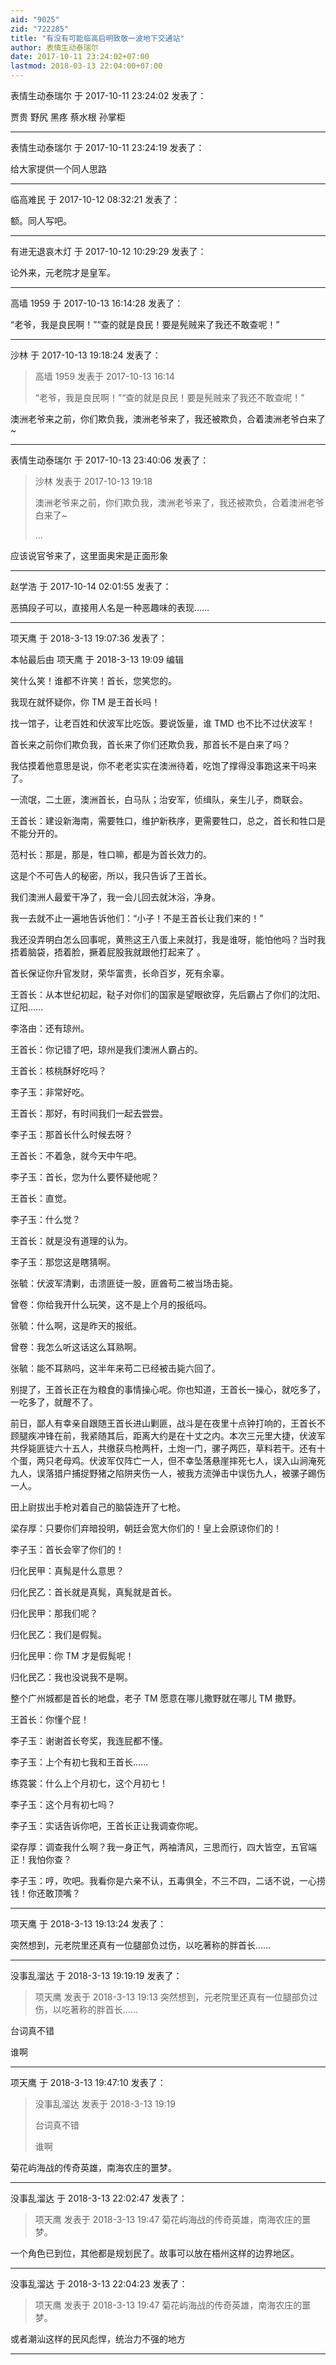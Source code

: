 ```yaml
---
aid: "9025"
zid: "722285"
title: "有没有可能临高启明致敬一波地下交通站"
author: 表情生动泰瑞尔
date: 2017-10-11 23:24:02+07:00
lastmod: 2018-03-13 22:04:00+07:00
---
```


表情生动泰瑞尔 于 2017-10-11 23:24:02 发表了：

贾贵 野尻 黑疼 蔡水根 孙掌柜

---

表情生动泰瑞尔 于 2017-10-11 23:24:19 发表了：

给大家提供一个同人思路

---

临高难民 于 2017-10-12 08:32:21 发表了：

额。同人写吧。

---

有进无退哀木灯 于 2017-10-12 10:29:29 发表了：

论外来，元老院才是皇军。

---

高墙 1959 于 2017-10-13 16:14:28 发表了：

“老爷，我是良民啊！”“查的就是良民！要是髡贼来了我还不敢查呢！”

---

沙林 于 2017-10-13 19:18:24 发表了：

> 高墙 1959 发表于 2017-10-13 16:14
>
> “老爷，我是良民啊！”“查的就是良民！要是髡贼来了我还不敢查呢！”

澳洲老爷来之前，你们欺负我，澳洲老爷来了，我还被欺负，合着澳洲老爷白来了~

---

表情生动泰瑞尔 于 2017-10-13 23:40:06 发表了：

> 沙林 发表于 2017-10-13 19:18
>
> 澳洲老爷来之前，你们欺负我，澳洲老爷来了，我还被欺负，合着澳洲老爷白来了~
>
> ...

应该说官爷来了，这里面奥宋是正面形象

---

赵学浩 于 2017-10-14 02:01:55 发表了：

恶搞段子可以，直接用人名是一种恶趣味的表现……

---

项天鹰 于 2018-3-13 19:07:36 发表了：

本帖最后由 项天鹰 于 2018-3-13 19:09 编辑

笑什么笑！谁都不许笑！首长，您笑您的。

我现在就怀疑你，你 TM 是王首长吗！

找一馆子，让老百姓和伏波军比吃饭。要说饭量，谁 TMD 也不比不过伏波军！

首长来之前你们欺负我，首长来了你们还欺负我，那首长不是白来了吗？

我估摸着他意思是说，你不老老实实在澳洲待着，吃饱了撑得没事跑这来干吗来了。

一流氓，二土匪，澳洲首长，白马队；治安军，侦缉队，亲生儿子，商联会。

王首长：建设新海南，需要牲口，维护新秩序，更需要牲口，总之，首长和牲口是不能分开的。

范村长：那是，那是，牲口嘛，都是为首长效力的。

这是个不可告人的秘密，所以，我只告诉了王首长。

我们澳洲人最爱干净了，我一会儿回去就沐浴，净身。

我一去就不止一遍地告诉他们：“小子！不是王首长让我们来的！”

我还没弄明白怎么回事呢，黄熊这王八蛋上来就打，我是谁呀，能怕他吗？当时我捂着脑袋，捂着脸，撅着屁股我就跟他打起来了 。

首长保证你升官发财，荣华富贵，长命百岁，死有余辜。

王首长：从本世纪初起，鞑子对你们的国家是望眼欲穿，先后霸占了你们的沈阳、辽阳……

李洛由：还有琼州。

王首长：你记错了吧，琼州是我们澳洲人霸占的。

王首长：核桃酥好吃吗？

李子玉：非常好吃。

王首长：那好，有时间我们一起去尝尝。

李子玉：那首长什么时候去呀？

王首长：不着急，就今天中午吧。

李子玉：首长，您为什么要怀疑他呢？

王首长：直觉。

李子玉：什么觉？

王首长：就是没有道理的认为。

李子玉：那您这是瞎猜啊。

张毓：伏波军清剿，击溃匪徒一股，匪酋苟二被当场击毙。

曾卷：你给我开什么玩笑，这不是上个月的报纸吗。

张毓：什么啊，这是昨天的报纸。

曾卷：我怎么听这话这么耳熟啊。

张毓：能不耳熟吗，这半年来苟二已经被击毙六回了。

别提了，王首长正在为粮食的事情操心呢。你也知道，王首长一操心，就吃多了，一吃多了，就醒不了。

前日，鄙人有幸亲自跟随王首长进山剿匪，战斗是在夜里十点钟打响的，王首长不顾腿疾冲锋在前，我紧随其后，距离大约是在十丈之内。本次三元里大捷，伏波军共俘毙匪徒六十五人，共缴获鸟枪两杆，土炮一门，骡子两匹，草料若干。还有十个蛋，两只老母鸡。伏波军仅阵亡一人，但不幸坠落悬崖摔死七人，误入山涧淹死九人，误落猎户捕捉野猪之陷阱夹伤一人，被我方流弹击中误伤九人，被骡子踢伤一人。

田上尉拔出手枪对着自己的脑袋连开了七枪。

梁存厚：只要你们弃暗投明，朝廷会宽大你们的！皇上会原谅你们的！

李子玉：首长会宰了你们的！

归化民甲：真髨是什么意思？

归化民乙：首长就是真髨，真髨就是首长。

归化民甲：那我们呢？

归化民乙：我们是假髨。

归化民甲：你 TM 才是假髨呢！

归化民乙：我也没说我不是啊。

整个广州城都是首长的地盘，老子 TM 愿意在哪儿撒野就在哪儿 TM 撒野。

王首长：你懂个屁！

李子玉：谢谢首长夸奖，我连屁都不懂。

李子玉：上个有初七我和王首长……

练霓裳：什么上个月初七，这个月初七！

李子玉：这个月有初七吗？

李子玉：实话告诉你吧，王首长正让我调查你呢。

梁存厚：调查我什么啊？我一身正气，两袖清风，三思而行，四大皆空，五官端正！我怕你查？

李子玉：哼，吹吧。我看你是六亲不认，五毒俱全，不三不四，二话不说，一心捞钱！你还敢顶嘴？

---

项天鹰 于 2018-3-13 19:13:24 发表了：

突然想到，元老院里还真有一位腿部负过伤，以吃著称的胖首长……

---

没事乱溜达 于 2018-3-13 19:19:19 发表了：

> 项天鹰 发表于 2018-3-13 19:13 突然想到，元老院里还真有一位腿部负过伤，以吃著称的胖首长……

台词真不错

谁啊

---

项天鹰 于 2018-3-13 19:47:10 发表了：

> 没事乱溜达 发表于 2018-3-13 19:19
>
> 台词真不错
>
> 谁啊

菊花屿海战的传奇英雄，南海农庄的噩梦。

---

没事乱溜达 于 2018-3-13 22:02:47 发表了：

> 项天鹰 发表于 2018-3-13 19:47 菊花屿海战的传奇英雄，南海农庄的噩梦。

一个角色已到位，其他都是规划民了。故事可以放在梧州这样的边界地区。

---

没事乱溜达 于 2018-3-13 22:04:23 发表了：

> 项天鹰 发表于 2018-3-13 19:47 菊花屿海战的传奇英雄，南海农庄的噩梦。

或者潮汕这样的民风彪悍，统治力不强的地方

---
